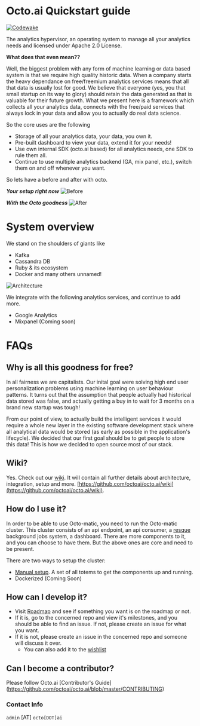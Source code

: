 # Octo.ai Quickstart guide
[![Codewake](https://www.codewake.com/badges/ask_question.svg)](https://www.codewake.com/p/octo-ai)

The analytics hypervisor, an operating system to manage all your analytics needs and licensed under Apache 2.0 License.

**What does that even mean??**

Well, the biggest problem with any form of machine learning or data based system is that we require high quality historic data. When a company starts the heavy dependance on free/freemium analytics services means that all that data is usually lost for good. We believe that everyone (yes, you that small startup on its way to glory) should retain the data generated as that is valuable for their future growth. What we present here is a framework which collects all your analytics data, connects with the free/paid services that always lock in your data and allow you to actually do real data science. 

So the core uses are the following 
- Storage of all your analytics data, your data, you own it. 
- Pre-built dashboard to view your data, extend it for your needs! 
- Use own internal SDK (octo.ai based) for all analytics needs, one SDK to rule them all. 
- Continue to use multiple analytics backend (GA, mix panel, etc.), switch them on and off whenever you want. 

So lets have a before and after with octo. 

***Your setup right now***
![Before](https://raw.githubusercontent.com/octoai/octo.ai/master/docs/images/before.png)

***With the Octo goodness***
![After](https://raw.githubusercontent.com/octoai/octo.ai/master/docs/images/after.png)


# System overview

We stand on the shoulders of giants like
- Kafka
- Cassandra DB
- Ruby & its ecosystem
- Docker 
and many others unnamed!

![Architecture](https://raw.githubusercontent.com/octoai/octo.ai/master/docs/images/components.png)

We integrate with the following analytics services, and continue to add more. 
- Google Analytics
- Mixpanel (Coming soon)

# FAQs
## Why is all this goodness for free?
In all fairness we are capitalists. Our inital goal were solving high end user personalization problems using machine learning on user behaviour patterns. It turns out that the assumption that people actually had historical data stored was false, and actually getting a buy in to wait for 3 months on a brand new startup was tough!

From our point of view, to actually build the intelligent services it would require a whole new layer in the existing software development stack where all analytical data would be stored (as early as possible in the application's lifecycle). We decided that our first goal should be to get people to store this data! This is how we decided to open source most of our stack. 

## Wiki?

Yes. Check out our [wiki](https://github.com/octoai/octo.ai/wiki). It will contain all further details about architecture, integration, setup and more. [https://github.com/octoai/octo.ai/wiki](https://github.com/octoai/octo.ai/wiki).

## How do I use it?

In order to be able to use Octo-matic, you need to run the Octo-matic cluster. This cluster consists of an api endpoint, an api consumer, a [resque](https://github.com/resque/resque)  background jobs system, a dashboard. There are more components to it, and you can choose to have them. But the above ones are core and need to be present.

There are two ways to setup the cluster:

- [Manual setup](https://github.com/octoai/octo.ai/wiki/Setup-Guide). A set of all totems to get the components up and running.
- Dockerized (Coming Soon)

## How can I develop it?

- Visit [Roadmap](https://github.com/octoai/octo.ai/wiki/Roadmap) and see if something you want is on the roadmap or not.
- If it is, go to the concerned repo and view it's milestones, and you should be able to find an issue. If not, please create an issue for what you want.
- If it is not, please create an issue in the concerned repo and someone will discuss it over.
	- You can also add it to the [wishlist](https://github.com/octoai/octo.ai/wiki/Wishlist)

## Can I become a contributor?
Please follow Octo.ai [Contributor's Guide] (https://github.com/octoai/octo.ai/blob/master/CONTRIBUTING)

### Contact Info

`admin` [AT] `octo[DOT]ai`
